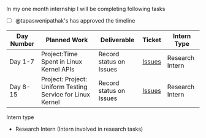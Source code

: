 In my one month internship I will be completing following tasks

- [ ] @tapaswenipathak's has approved the timeline


| Day Number  |  Planned Work | Deliverable | Ticket | Intern Type |
|---|---|---|---|---|
| Day 1-7  |  Project:Time Spent in Linux Kernel APIs  |  Record status on Issues | [Issues](https://github.com/alice-sieve/Linux-Kernel/issues?q=is%3Aissue+is%3Aopen+label%3A%22Project%3A+Time+Spent+in+Kernel+API+Calls%22)  |  Research Intern |
| Day 8-15 | Project: Project: Uniform Testing Service for Linux Kernel | Record status on Issues  | [Issues](https://github.com/alice-sieve/Linux-Kernel/issues?q=is%3Aissue+is%3Aopen+label%3A%22Project%3A+Uniform+Testing+Service+for+Linux+Kernel%22) | Research Intern |



Intern type

- Research Intern (Intern involved in research tasks)
